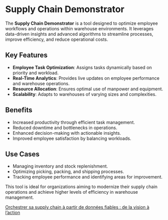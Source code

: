 # Supply Chain Demonstrator  

The **Supply Chain Demonstrator** is a tool designed to optimize employee workflows and operations within warehouse environments. It leverages data-driven insights and advanced algorithms to streamline processes, improve efficiency, and reduce operational costs.  

## Key Features  
- **Employee Task Optimization**: Assigns tasks dynamically based on priority and workload.  
- **Real-Time Analytics**: Provides live updates on employee performance and warehouse operations.  
- **Resource Allocation**: Ensures optimal use of manpower and equipment.  
- **Scalability**: Adapts to warehouses of varying sizes and complexities.  

## Benefits  
- Increased productivity through efficient task management.  
- Reduced downtime and bottlenecks in operations.  
- Enhanced decision-making with actionable insights.  
- Improved employee satisfaction by balancing workloads.  

## Use Cases  
- Managing inventory and stock replenishment.  
- Optimizing picking, packing, and shipping processes.  
- Tracking employee performance and identifying areas for improvement.  

This tool is ideal for organizations aiming to modernize their supply chain operations and achieve higher levels of efficiency in warehouse management.  

[Orchestrer sa supply chain à partir de données fiables : de la vision à l’action](https://www.supplychain-event.com/fr-fr/conferences/liste/details.4540.246663.orchestrer-sa-supply-chain-%C3%A0-partir-de-donn%C3%A9es-fiables--de-la-vision-%C3%A0-l%E2%80%99action.html)